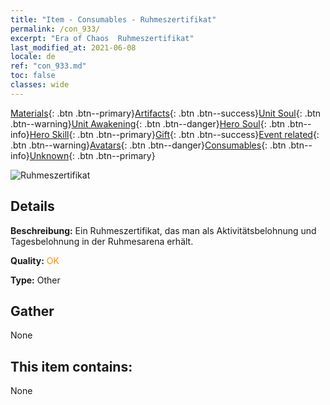 ```yaml
---
title: "Item - Consumables - Ruhmeszertifikat"
permalink: /con_933/
excerpt: "Era of Chaos  Ruhmeszertifikat"
last_modified_at: 2021-06-08
locale: de
ref: "con_933.md"
toc: false
classes: wide
---
```

 [Materials](/ItemsDE/){: .btn .btn--primary}[Artifacts](/ItemsDE/Artifacts/){: .btn .btn--success}[Unit Soul](/ItemsDE/UnitSoul/){: .btn .btn--warning}[Unit Awakening](/ItemsDE/UnitAwakening/){: .btn .btn--danger}[Hero Soul](/ItemsDE/HeroSoul/){: .btn .btn--info}[Hero Skill](/ItemsDE/HeroSkill/){: .btn .btn--primary}[Gift](/ItemsDE/Gift/){: .btn .btn--success}[Event related](/ItemsDE/Events/){: .btn .btn--warning}[Avatars](/ItemsDE/Avatars/){: .btn .btn--danger}[Consumables](/ItemsDE/Consumables/){: .btn .btn--info}[Unknown](/ItemsDE/Unknown/){: .btn .btn--primary}

 ![Ruhmeszertifikat](/images/t/i_40021.png)

## Details
 **Beschreibung:** Ein Ruhmeszertifikat, das man als Aktivitätsbelohnung und Tagesbelohnung in der Ruhmesarena erhält.

 **Quality:** <span style="color: #FF8C00">OK</span>

 **Type:** Other

## Gather

  None

## This item contains:

  None

